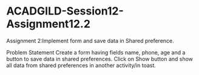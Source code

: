 # ACADGILD-Session12-Assignment12.2
Assignment 2:Implement form and save data in Shared preference.

Problem Statement
Create a form having fields name, phone, age and a button to save data in shared preferences.
Click on Show button and show all data from shared preferences in another activity/in toast.
